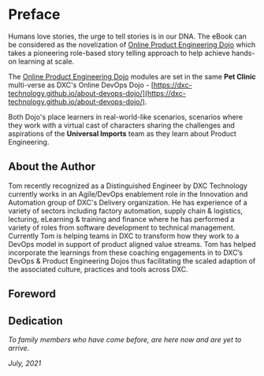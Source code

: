 # Preface

Humans love stories, the urge to tell stories is in our DNA. The eBook can be considered as the novelization of [Online Product Engineering Dojo](https://dxc-technology.github.io/about-pe-dojo/modules/) which takes a pioneering role-based story telling approach to help achieve hands-on learning at scale.

The [Online Product Engineering Dojo](https://dxc-technology.github.io/about-pe-dojo/modules/) modules are set in the same **Pet Clinic** multi-verse as DXC's Online DevOps Dojo - [https://dxc-technology.github.io/about-devops-dojo/](https://dxc-technology.github.io/about-devops-dojo/).

Both Dojo's place learners in real-world-like scenarios, scenarios where they work with a virtual cast of characters sharing the challenges and aspirations of the **Universal Imports** team as they learn about Product Engineering.

## About the Author

Tom recently recognized as a Distinguished Engineer by DXC Technology currently works in an Agile/DevOps enablement role in the Innovation and Automation group of DXC's Delivery organization. He has experience of a variety of sectors including factory automation, supply chain & logistics, lecturing, eLearning & training and finance where he has performed a variety of roles from software development to technical management. Currently Tom is helping teams in DXC to transform how they work to a DevOps model in support of product aligned value streams. Tom has helped incorporate the learnings from these coaching engagements in to DXC’s DevOps & Product Engineering Dojos thus facilitating the scaled adaption of the associated culture, practices and tools across DXC.

## Foreword

## Dedication

_To family members who have come before, are here now and are yet to arrive._

_July, 2021_
